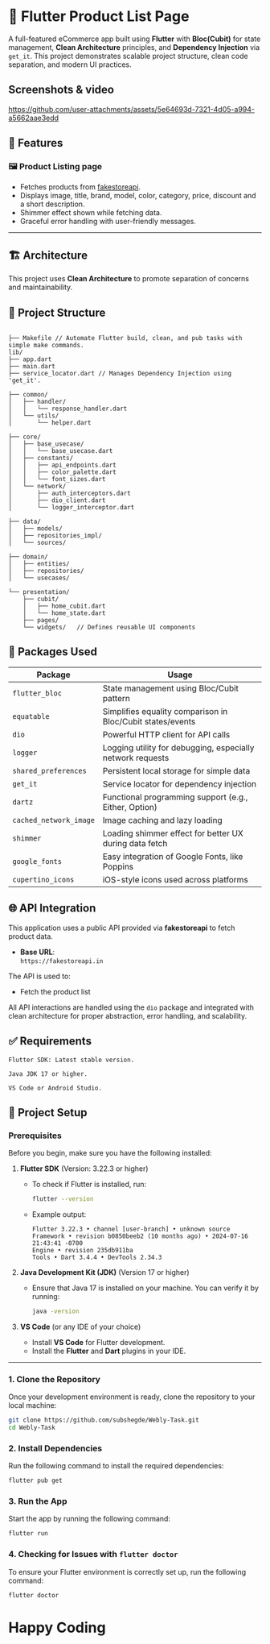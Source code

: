 # 🛒 Flutter Product List Page

A full-featured eCommerce app built using **Flutter** with **Bloc(Cubit)** for state management, **Clean Architecture** principles, and **Dependency Injection** via `get_it`. This project demonstrates scalable project structure, clean code separation, and modern UI practices.

## Screenshots & video

https://github.com/user-attachments/assets/5e64693d-7321-4d05-a994-a5662aae3edd

## 🚀 Features

### 🖼️ Product Listing page
- Fetches products from [fakestoreapi](https://fakestoreapi.in/docs).
- Displays image, title, brand, model, color, category, price, discount and a short description.
- Shimmer effect shown while fetching data.
- Graceful error handling with user-friendly messages.
---

## 🏗️ Architecture

This project uses **Clean Architecture** to promote separation of concerns and maintainability.

## 📁 Project Structure

```plaintext

├── Makefile // Automate Flutter build, clean, and pub tasks with simple make commands.
lib/
├── app.dart
├── main.dart
├── service_locator.dart // Manages Dependency Injection using 'get_it'. 

├── common/
│   ├── handler/
│   │   └── response_handler.dart
│   └── utils/
│       └── helper.dart

├── core/
│   ├── base_usecase/
│   │   └── base_usecase.dart
│   ├── constants/
│   │   ├── api_endpoints.dart
│   │   ├── color_palette.dart
│   │   └── font_sizes.dart
│   └── network/
│       ├── auth_interceptors.dart
│       ├── dio_client.dart
│       └── logger_interceptor.dart

├── data/
│   ├── models/
│   ├── repositories_impl/
│   └── sources/

├── domain/
│   ├── entities/
│   ├── repositories/
│   └── usecases/

└── presentation/
    ├── cubit/
    │   ├── home_cubit.dart
    │   └── home_state.dart
    ├── pages/
    └── widgets/   // Defines reusable UI components

```
## 🧰 Packages Used

| Package                 | Usage                                                      |
|------------------------|------------------------------------------------------------|
| `flutter_bloc`         | State management using Bloc/Cubit pattern                  |
| `equatable`            | Simplifies equality comparison in Bloc/Cubit states/events |
| `dio`                  | Powerful HTTP client for API calls                         |
| `logger`               | Logging utility for debugging, especially network requests |
| `shared_preferences`   | Persistent local storage for simple data                   |
| `get_it`               | Service locator for dependency injection                   |
| `dartz`                | Functional programming support (e.g., Either, Option)      |
| `cached_network_image`| Image caching and lazy loading                             |
| `shimmer`              | Loading shimmer effect for better UX during data fetch     |
| `google_fonts`         | Easy integration of Google Fonts, like Poppins             |
| `cupertino_icons`      | iOS-style icons used across platforms                      |


## 🌐 API Integration

This application uses a public API provided via **fakestoreapi** to fetch product data.

- **Base URL**:  
  `https://fakestoreapi.in`

The API is used to:
- Fetch the product list

All API interactions are handled using the `dio` package and integrated with clean architecture for proper abstraction, error handling, and scalability.



## ✅ **Requirements**

    Flutter SDK: Latest stable version.

    Java JDK 17 or higher.

    VS Code or Android Studio.


## 🔧 Project Setup

### Prerequisites

Before you begin, make sure you have the following installed:

1. **Flutter SDK** (Version: 3.22.3 or higher)
   - To check if Flutter is installed, run:
     ```bash
     flutter --version
     ```
   - Example output:
     ```
     Flutter 3.22.3 • channel [user-branch] • unknown source
     Framework • revision b0850beeb2 (10 months ago) • 2024-07-16 21:43:41 -0700
     Engine • revision 235db911ba
     Tools • Dart 3.4.4 • DevTools 2.34.3
     ```

2. **Java Development Kit (JDK)** (Version 17 or higher)
   - Ensure that Java 17 is installed on your machine. You can verify it by running:
     ```bash
     java -version
     ```

3. **VS Code** (or any IDE of your choice)
   - Install **VS Code** for Flutter development.
   - Install the **Flutter** and **Dart** plugins in your IDE.

---

### 1. **Clone the Repository**

Once your development environment is ready, clone the repository to your local machine:

```bash
git clone https://github.com/subshegde/Webly-Task.git
cd Webly-Task
```

### 2. **Install Dependencies**

Run the following command to install the required dependencies:

```bash
flutter pub get

```


### 3. **Run the App**

Start the app by running the following command:
```bash
flutter run
```


### 4. **Checking for Issues with** `flutter doctor`

To ensure your Flutter environment is correctly set up, run the following command:

```bash
flutter doctor
```

# Happy Coding
